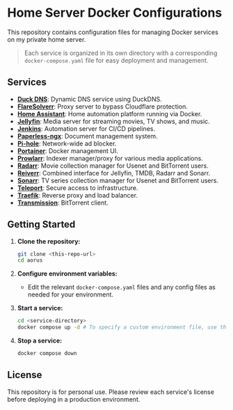# Home Server Docker Configurations

This repository contains configuration files for managing Docker services on my private home server.

> Each service is organized in its own directory with a corresponding `docker-compose.yaml` file for easy deployment and management.

## Services

- [**Duck DNS**](https://hub.docker.com/r/linuxserver/duckdns): Dynamic DNS service using DuckDNS.
- [**FlareSolverr**](https://github.com/FlareSolverr/FlareSolverr): Proxy server to bypass Cloudflare protection.
- [**Home Assistant**](https://www.home-assistant.io/installation/linux#docker-compose): Home automation platform running via Docker.
- [**Jellyfin**](https://jellyfin.org/docs/general/installation/container#docker): Media server for streaming movies, TV shows, and music.
- [**Jenkins**](https://www.jenkins.io/doc/book/installing/docker/): Automation server for CI/CD pipelines.
- [**Paperless-ngx**](https://docs.paperless-ngx.com/setup/#docker): Document management system.
- [**Pi-hole**](https://github.com/pi-hole/docker-pi-hole): Network-wide ad blocker.
- [**Portainer**](https://docs.portainer.io/start/install/server/docker/linux): Docker management UI.
- [**Prowlarr**](https://wiki.servarr.com/prowlarr/installation/docker): Indexer manager/proxy for various media applications.
- [**Radarr**](https://wiki.servarr.com/radarr/installation/docker): Movie collection manager for Usenet and BitTorrent users.
- [**Reiverr**](https://github.com/reiverr/reiverr): Combined interface for Jellyfin, TMDB, Radarr and Sonarr.
- [**Sonarr**](https://wiki.servarr.com/sonarr/installation/docker): TV series collection manager for Usenet and BitTorrent users.
- [**Teleport**](https://goteleport.com/docs/installation/#docker): Secure access to infrastructure.
- [**Traefik**](https://doc.traefik.io/traefik/getting-started/install-traefik/#use-the-official-docker-image): Reverse proxy and load balancer.
- [**Transmission**](https://hub.docker.com/r/linuxserver/transmission): BitTorrent client.

## Getting Started

1. **Clone the repository:**
   ```bash
   git clone <this-repo-url>
   cd aorus
   ```
2. **Configure environment variables:**

   - Edit the relevant `docker-compose.yaml` files and any config files as needed for your environment.

3. **Start a service:**

   ```bash
   cd <service-directory>
   docker compose up -d # To specify a custom environment file, use the `--env-file` option
   ```

4. **Stop a service:**
   ```bash
   docker compose down
   ```

## License

This repository is for personal use. Please review each service's license before deploying in a production environment.
